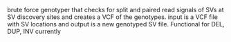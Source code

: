 brute force genotyper that checks for split and paired read signals of SVs at SV discovery sites and creates a VCF of the genotypes. input is a VCF file with SV locations and output is a new genotyped SV file. Functional for DEL, DUP, INV currently 
